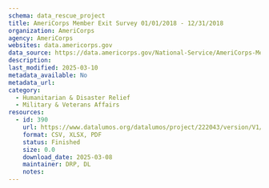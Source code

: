 ```yaml
---
schema: data_rescue_project 
title: AmeriCorps Member Exit Survey 01/01/2018 - 12/31/2018
organization: AmeriCorps
agency: AmeriCorps
websites: data.americorps.gov
data_source: https://data.americorps.gov/National-Service/AmeriCorps-Member-Exit-Survey-01-01-2018-12-31-201/a63n-jsfz
description: 
last_modified: 2025-03-10
metadata_available: No
metadata_url: 
category:
  - Humanitarian & Disaster Relief 
  - Military & Veterans Affairs 
resources:
  - id: 390
    url: https://www.datalumos.org/datalumos/project/222043/version/V1/view
    format: CSV, XLSX, PDF
    status: Finished
    size: 0.0
    download_date: 2025-03-08
    maintainer: DRP, DL
    notes: 
---
```

